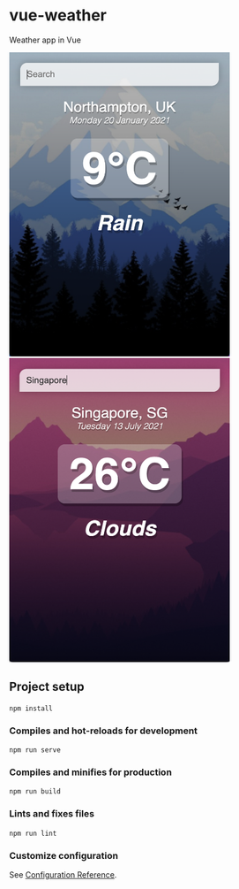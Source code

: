 # vue-weather

Weather app in Vue

<img src="src/assets/demo/cold.png" width="400" height="550"/>
<img src="src/assets/demo/warm.png" width="400" height="550"/>

## Project setup

```
npm install
```

### Compiles and hot-reloads for development

```
npm run serve
```

### Compiles and minifies for production

```
npm run build
```

### Lints and fixes files

```
npm run lint
```

### Customize configuration

See [Configuration Reference](https://cli.vuejs.org/config/).
